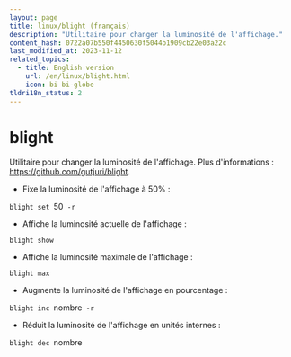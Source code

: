 ```yaml
---
layout: page
title: linux/blight (français)
description: "Utilitaire pour changer la luminosité de l'affichage."
content_hash: 0722a07b550f4450630f5044b1909cb22e03a22c
last_modified_at: 2023-11-12
related_topics:
  - title: English version
    url: /en/linux/blight.html
    icon: bi bi-globe
tldri18n_status: 2
---
```

# blight

Utilitaire pour changer la luminosité de l'affichage.
Plus d'informations : <https://github.com/gutjuri/blight>.

- Fixe la luminosité de l'affichage à 50% :

`blight set `<span class="tldr-var badge badge-pill bg-dark-lm bg-white-dm text-white-lm text-dark-dm font-weight-bold">50</span>` -r`

- Affiche la luminosité actuelle de l'affichage :

`blight show`

- Affiche la luminosité maximale de l'affichage :

`blight max`

- Augmente la luminosité de l'affichage en pourcentage :

`blight inc `<span class="tldr-var badge badge-pill bg-dark-lm bg-white-dm text-white-lm text-dark-dm font-weight-bold">nombre</span>` -r`

- Réduit la luminosité de l'affichage en unités internes :

`blight dec `<span class="tldr-var badge badge-pill bg-dark-lm bg-white-dm text-white-lm text-dark-dm font-weight-bold">nombre</span>
